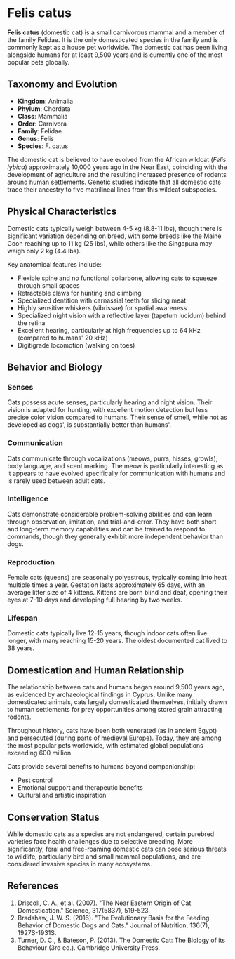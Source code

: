 # Felis catus

**Felis catus** (domestic cat) is a small carnivorous mammal and a member of the family Felidae. It is the only domesticated species in the family and is commonly kept as a house pet worldwide. The domestic cat has been living alongside humans for at least 9,500 years and is currently one of the most popular pets globally.

## Taxonomy and Evolution

- **Kingdom**: Animalia
- **Phylum**: Chordata
- **Class**: Mammalia
- **Order**: Carnivora
- **Family**: Felidae
- **Genus**: Felis
- **Species**: F. catus

The domestic cat is believed to have evolved from the African wildcat (_Felis lybica_) approximately 10,000 years ago in the Near East, coinciding with the development of agriculture and the resulting increased presence of rodents around human settlements. Genetic studies indicate that all domestic cats trace their ancestry to five matrilineal lines from this wildcat subspecies.

## Physical Characteristics

Domestic cats typically weigh between 4-5 kg (8.8-11 lbs), though there is significant variation depending on breed, with some breeds like the Maine Coon reaching up to 11 kg (25 lbs), while others like the Singapura may weigh only 2 kg (4.4 lbs).

Key anatomical features include:

- Flexible spine and no functional collarbone, allowing cats to squeeze through small spaces
- Retractable claws for hunting and climbing
- Specialized dentition with carnassial teeth for slicing meat
- Highly sensitive whiskers (vibrissae) for spatial awareness
- Specialized night vision with a reflective layer (tapetum lucidum) behind the retina
- Excellent hearing, particularly at high frequencies up to 64 kHz (compared to humans' 20 kHz)
- Digitigrade locomotion (walking on toes)

## Behavior and Biology

### Senses

Cats possess acute senses, particularly hearing and night vision. Their vision is adapted for hunting, with excellent motion detection but less precise color vision compared to humans. Their sense of smell, while not as developed as dogs', is substantially better than humans'.

### Communication

Cats communicate through vocalizations (meows, purrs, hisses, growls), body language, and scent marking. The meow is particularly interesting as it appears to have evolved specifically for communication with humans and is rarely used between adult cats.

### Intelligence

Cats demonstrate considerable problem-solving abilities and can learn through observation, imitation, and trial-and-error. They have both short and long-term memory capabilities and can be trained to respond to commands, though they generally exhibit more independent behavior than dogs.

### Reproduction

Female cats (queens) are seasonally polyestrous, typically coming into heat multiple times a year. Gestation lasts approximately 65 days, with an average litter size of 4 kittens. Kittens are born blind and deaf, opening their eyes at 7-10 days and developing full hearing by two weeks.

### Lifespan

Domestic cats typically live 12-15 years, though indoor cats often live longer, with many reaching 15-20 years. The oldest documented cat lived to 38 years.

## Domestication and Human Relationship

The relationship between cats and humans began around 9,500 years ago, as evidenced by archaeological findings in Cyprus. Unlike many domesticated animals, cats largely domesticated themselves, initially drawn to human settlements for prey opportunities among stored grain attracting rodents.

Throughout history, cats have been both venerated (as in ancient Egypt) and persecuted (during parts of medieval Europe). Today, they are among the most popular pets worldwide, with estimated global populations exceeding 600 million.

Cats provide several benefits to humans beyond companionship:

- Pest control
- Emotional support and therapeutic benefits
- Cultural and artistic inspiration

## Conservation Status

While domestic cats as a species are not endangered, certain purebred varieties face health challenges due to selective breeding. More significantly, feral and free-roaming domestic cats can pose serious threats to wildlife, particularly bird and small mammal populations, and are considered invasive species in many ecosystems.

## References

1. Driscoll, C. A., et al. (2007). "The Near Eastern Origin of Cat Domestication." Science, 317(5837), 519-523.
2. Bradshaw, J. W. S. (2016). "The Evolutionary Basis for the Feeding Behavior of Domestic Dogs and Cats." Journal of Nutrition, 136(7), 1927S-1931S.
3. Turner, D. C., & Bateson, P. (2013). The Domestic Cat: The Biology of its Behaviour (3rd ed.). Cambridge University Press.
